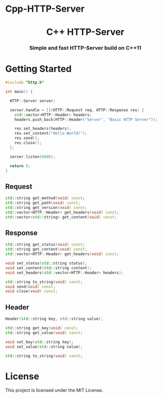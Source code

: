 # Cpp-HTTP-Server

<h1 align="center">
  C++ HTTP-Server
</h1>
<h3 align="center">
  Simple and fast HTTP-Server build on C++11
</h3>

# Getting Started

```c++
#include "http.h"

int main() {

  HTTP::Server server;

  server.handle = [](HTTP::Request req, HTTP::Response res) {
    std::vector<HTTP::Header> headers;
    headers.push_back(HTTP::Header("Server", "Basic HTTP Server"));

    res.set_headers(headers);
    res.set_content("Hello World!");
    res.send();
    res.close();
  };

  server.listen(8080);

  return 0;
}
```

## Request

```c++
std::string get_method(void) const;
std::string get_path(void) const;
std::string get_version(void) const;
std::vector<HTTP::Header> get_headers(void) const;
std::vector<std::string> get_content(void) const;
```

## Response

```c++
std::string get_status(void) const;
std::string get_content(void) const;
std::vector<HTTP::Header> get_headers(void) const;

void set_status(std::string status);
void set_content(std::string content);
void set_headers(std::vector<HTTP::Header> headers);

std::string to_string(void) const;
void send(void) const;
void close(void) const;
```

## Header

```c++
Header(std::string key, std::string value);

std::string get_key(void) const;
std::string get_value(void) const;

void set_key(std::string key);
void set_value(std::string value);

std::string to_string(void) const;
```

# License

This project is licensed under the MIT License.
